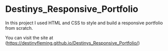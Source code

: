 # Destinys_Responsive_Portfolio
In this project I used HTML and CSS to style and build a responsive portfolio from scratch.

You can visit the site at (https://destinyfleming.github.io/Destinys_Responsive_Portfolio/)